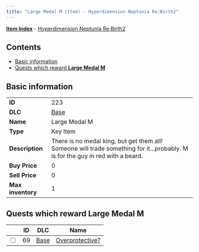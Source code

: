 ```yaml
---
title: "Large Medal M (Item) - Hyperdimension Neptunia Re;Birth2"
---
```


[**Item Index**](/neptunia/rb2/item/index.html) - [Hyperdimension Neptunia Re;Birth2](/neptunia/rb2)

## Contents

- [Basic information](#basic-information)
- [Quests which reward **Large Medal M**](#quests-which-reward-large-medal-m)

## Basic information

|   |   |
| -- | -- |
| **ID** | 223 |
| **DLC** | [Base](/neptunia/rb2/dlc/0-base.html) |
| **Name** | Large Medal M |
| **Type** | Key Item |
| **Description** | There is no medal king, but get them all! Someone will trade something for it...probably. M is for the guy in red with a beard. |
| **Buy Price** | 0 |
| **Sell Price** | 0 |
| **Max inventory** | 1 |

## Quests which reward **Large Medal M**

|    | ID | DLC | Name |
| -- | -- | --- | ---- |
| <input type="checkbox" id="rb2-quest-0-69" class="trackbox" /> | 69 | [Base](/neptunia/rb2/dlc/0-base.html) | [Overprotective?](/neptunia/rb2/quest/0-69-overprotective.html) |